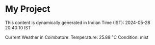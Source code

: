 # My Project

This content is dynamically generated in Indian Time (IST): 2024-05-28 20:40:10 IST


Current Weather in Coimbatore:
Temperature: 25.88 °C
Condition: mist
